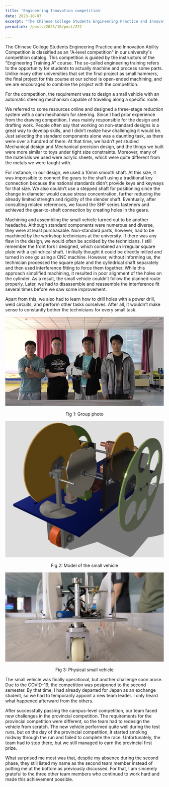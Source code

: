 ```yaml
---
title: 'Engineering Innovation competition'
date: 2023-10-07
excerpt: "The Chinese College Students Engineering Practice and Innovation Ability Competition  [more](/posts/2023/10/post/222)"
permalink: /posts/2023/10/post/222

---
```



The Chinese College Students Engineering Practice and Innovation Ability Competition is classified as an "A-level competition" in our university's competition catalog. This competition is guided by the instructors of the "Engineering Training A" course. The so-called engineering training refers to the opportunity for students to actually machine and process some parts. Unlike many other universities that set the final project as small hammers, the final project for this course at our school is open-ended machining, and we are encouraged to combine the project with the competition.

For the competition, the requirement was to design a small vehicle with an automatic steering mechanism capable of traveling along a specific route.  

We referred to some resources online and designed a three-stage reduction system with a cam mechanism for steering. Since I had prior experience from the drawing competition, I was mainly responsible for the design and drafting work. People often say that working on non-standard designs is a great way to develop skills, and I didn’t realize how challenging it would be. Just selecting the standard components alone was a daunting task, as there were over a hundred of them. At that time, we hadn’t yet studied Mechanical design and Mechanical precision design, and the things we built were more similar to toys under tight size constraints. Moreover, many of the materials we used were acrylic sheets, which were quite different from the metals we were taught with.  

For instance, in our design, we used a 10mm smooth shaft. At this size, it was impossible to connect the gears to the shaft using a traditional key connection because the national standards didn’t provide keys and keyways for that size. We also couldn’t use a stepped shaft for positioning since the change in diameter would cause stress concentration, further reducing the already limited strength and rigidity of the slender shaft. Eventually, after consulting related references, we found the SHF series fasteners and achieved the gear-to-shaft connection by creating holes in the gears.  

Machining and assembling the small vehicle turned out to be another headache. Although standard components were numerous and diverse, they were at least purchasable. Non-standard parts, however, had to be machined by the workshop technicians at the university. If there was any flaw in the design, we would often be scolded by the technicians. I still remember the front fork I designed, which combined an irregular square plate with a cylindrical shaft. I initially thought it could be directly milled and turned in one go using a CNC machine. However, without informing us, the technician processed the square plate and the cylindrical shaft separately and then used interference fitting to force them together. While this approach simplified machining, it resulted in poor alignment of the holes on the cylinder. As a result, the small vehicle couldn’t follow the planned route properly. Later, we had to disassemble and reassemble the interference fit several times before we saw some improvement.  

Apart from this, we also had to learn how to drill holes with a power drill, weld circuits, and perform other tasks ourselves. After all, it wouldn’t make sense to constantly bother the technicians for every small task.  


 ![工创合照](/assets/images/工创合照.jpg)
<center>Fig 1: Group photo</center>


 ![小车模型](/assets/images/小车模型.png)
<center>Fig 2: Model of the small vehicle</center>


 ![小车实物](/assets/images/小车实物.jpg)
<center>Fig 3: Physical small vehicle</center>


The small vehicle was finally operational, but another challenge soon arose. Due to the COVID-19, the competition was postponed to the second semester. By that time, I had already departed for Japan as an exchange student, so we had to temporarily appoint a new team leader. I only heard what happened afterward from the others.

After successfully passing the campus-level competition, our team faced new challenges in the provincial competition. The requirements for the provincial competition were different, so the team had to redesign the vehicle from scratch. The new vehicle performed quite well during the test runs, but on the day of the provincial competition, it started smoking midway through the run and failed to complete the race. Unfortunately, the team had to stop there, but we still managed to earn the provincial first prize.

What surprised me most was that, despite my absence during the second phase, they still listed my name as the second team member instead of putting me at the bottom as previously discussed. For that, I am sincerely grateful to the three other team members who continued to work hard and made this achievement possible.
